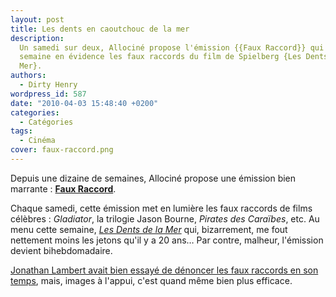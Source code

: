 ```yaml
---
layout: post
title: Les dents en caoutchouc de la mer
description:
  Un samedi sur deux, Allociné propose l'émission {{Faux Raccord}} qui met cette
  semaine en évidence les faux raccords du film de Spielberg {Les Dents de la
  Mer}.
authors:
  - Dirty Henry
wordpress_id: 587
date: "2010-04-03 15:48:40 +0200"
categories:
  - Catégories
tags:
  - Cinéma
cover: faux-raccord.png
---
```


Depuis une dizaine de semaines, Allociné propose une émission bien marrante :
[**Faux Raccord**](http://www.allocine.fr/video/faux-raccords/).

Chaque samedi, cette émission met en lumière les faux raccords de films célèbres
: _Gladiator_, la trilogie Jason Bourne, _Pirates des Caraïbes_, etc. Au menu
cette semaine, [_Les Dents de la Mer_][2] qui, bizarrement, me fout nettement
moins les jetons qu'il y a 20 ans… Par contre, malheur, l'émission devient
bihebdomadaire.

[Jonathan Lambert avait bien essayé de dénoncer les faux raccords en son
temps][1], mais, images à l'appui, c'est quand même bien plus efficace.

[1]: https://youtu.be/he3WJLOh4kk?t=2522
[2]: https://www.allocine.fr/video/video-19096015/
